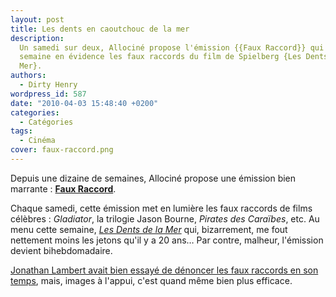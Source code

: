 ```yaml
---
layout: post
title: Les dents en caoutchouc de la mer
description:
  Un samedi sur deux, Allociné propose l'émission {{Faux Raccord}} qui met cette
  semaine en évidence les faux raccords du film de Spielberg {Les Dents de la
  Mer}.
authors:
  - Dirty Henry
wordpress_id: 587
date: "2010-04-03 15:48:40 +0200"
categories:
  - Catégories
tags:
  - Cinéma
cover: faux-raccord.png
---
```


Depuis une dizaine de semaines, Allociné propose une émission bien marrante :
[**Faux Raccord**](http://www.allocine.fr/video/faux-raccords/).

Chaque samedi, cette émission met en lumière les faux raccords de films célèbres
: _Gladiator_, la trilogie Jason Bourne, _Pirates des Caraïbes_, etc. Au menu
cette semaine, [_Les Dents de la Mer_][2] qui, bizarrement, me fout nettement
moins les jetons qu'il y a 20 ans… Par contre, malheur, l'émission devient
bihebdomadaire.

[Jonathan Lambert avait bien essayé de dénoncer les faux raccords en son
temps][1], mais, images à l'appui, c'est quand même bien plus efficace.

[1]: https://youtu.be/he3WJLOh4kk?t=2522
[2]: https://www.allocine.fr/video/video-19096015/
